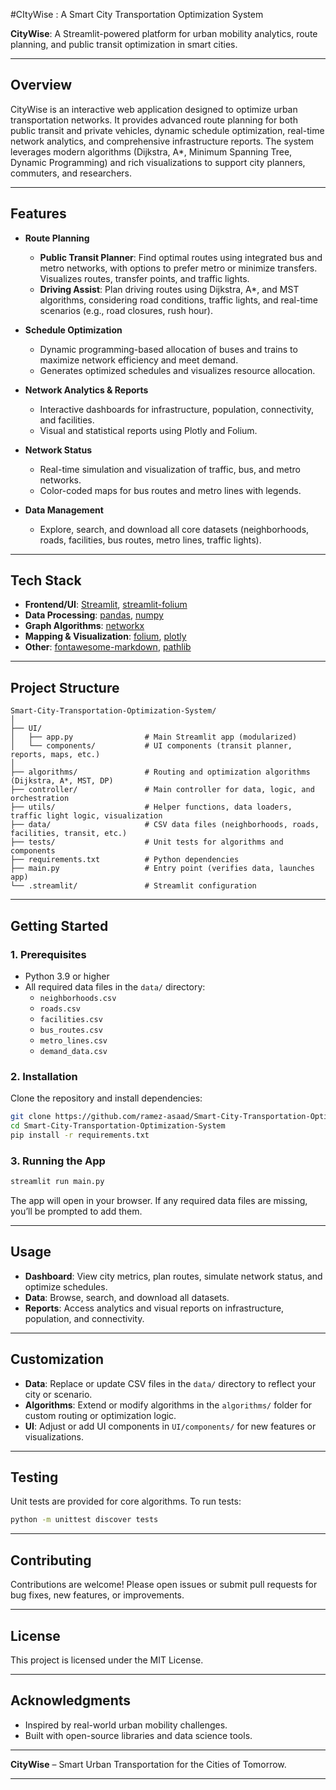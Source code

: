 #CItyWise : A Smart City Transportation Optimization System

**CityWise**: A Streamlit-powered platform for urban mobility analytics, route planning, and public transit optimization in smart cities.

---

## Overview

CityWise is an interactive web application designed to optimize urban transportation networks. It provides advanced route planning for both public transit and private vehicles, dynamic schedule optimization, real-time network analytics, and comprehensive infrastructure reports. The system leverages modern algorithms (Dijkstra, A*, Minimum Spanning Tree, Dynamic Programming) and rich visualizations to support city planners, commuters, and researchers.

---

## Features

- **Route Planning**
  - **Public Transit Planner**: Find optimal routes using integrated bus and metro networks, with options to prefer metro or minimize transfers. Visualizes routes, transfer points, and traffic lights.
  - **Driving Assist**: Plan driving routes using Dijkstra, A*, and MST algorithms, considering road conditions, traffic lights, and real-time scenarios (e.g., road closures, rush hour).

- **Schedule Optimization**
  - Dynamic programming-based allocation of buses and trains to maximize network efficiency and meet demand.
  - Generates optimized schedules and visualizes resource allocation.

- **Network Analytics & Reports**
  - Interactive dashboards for infrastructure, population, connectivity, and facilities.
  - Visual and statistical reports using Plotly and Folium.

- **Network Status**
  - Real-time simulation and visualization of traffic, bus, and metro networks.
  - Color-coded maps for bus routes and metro lines with legends.

- **Data Management**
  - Explore, search, and download all core datasets (neighborhoods, roads, facilities, bus routes, metro lines, traffic lights).

---

## Tech Stack

- **Frontend/UI**: [Streamlit](https://streamlit.io/), [streamlit-folium](https://github.com/randyzwitch/streamlit-folium)
- **Data Processing**: [pandas](https://pandas.pydata.org/), [numpy](https://numpy.org/)
- **Graph Algorithms**: [networkx](https://networkx.org/)
- **Mapping & Visualization**: [folium](https://python-visualization.github.io/folium/), [plotly](https://plotly.com/python/)
- **Other**: [fontawesome-markdown](https://pypi.org/project/fontawesome-markdown/), [pathlib](https://docs.python.org/3/library/pathlib.html)

---

## Project Structure

```
Smart-City-Transportation-Optimization-System/
│
├── UI/
│   ├── app.py                # Main Streamlit app (modularized)
│   └── components/           # UI components (transit planner, reports, maps, etc.)
│
├── algorithms/               # Routing and optimization algorithms (Dijkstra, A*, MST, DP)
├── controller/               # Main controller for data, logic, and orchestration
├── utils/                    # Helper functions, data loaders, traffic light logic, visualization
├── data/                     # CSV data files (neighborhoods, roads, facilities, transit, etc.)
├── tests/                    # Unit tests for algorithms and components
├── requirements.txt          # Python dependencies
├── main.py                   # Entry point (verifies data, launches app)
└── .streamlit/               # Streamlit configuration
```

---

## Getting Started

### 1. Prerequisites

- Python 3.9 or higher
- All required data files in the `data/` directory:
  - `neighborhoods.csv`
  - `roads.csv`
  - `facilities.csv`
  - `bus_routes.csv`
  - `metro_lines.csv`
  - `demand_data.csv`

### 2. Installation

Clone the repository and install dependencies:

```bash
git clone https://github.com/ramez-asaad/Smart-City-Transportation-Optimization-System.git
cd Smart-City-Transportation-Optimization-System
pip install -r requirements.txt
```

### 3. Running the App

```bash
streamlit run main.py
```

The app will open in your browser. If any required data files are missing, you’ll be prompted to add them.

---

## Usage

- **Dashboard**: View city metrics, plan routes, simulate network status, and optimize schedules.
- **Data**: Browse, search, and download all datasets.
- **Reports**: Access analytics and visual reports on infrastructure, population, and connectivity.

---

## Customization

- **Data**: Replace or update CSV files in the `data/` directory to reflect your city or scenario.
- **Algorithms**: Extend or modify algorithms in the `algorithms/` folder for custom routing or optimization logic.
- **UI**: Adjust or add UI components in `UI/components/` for new features or visualizations.

---

## Testing

Unit tests are provided for core algorithms. To run tests:

```bash
python -m unittest discover tests
```

---

## Contributing

Contributions are welcome! Please open issues or submit pull requests for bug fixes, new features, or improvements.

---

## License

This project is licensed under the MIT License.

---

## Acknowledgments

- Inspired by real-world urban mobility challenges.
- Built with open-source libraries and data science tools.

---

**CityWise** – Smart Urban Transportation for the Cities of Tomorrow.

---
